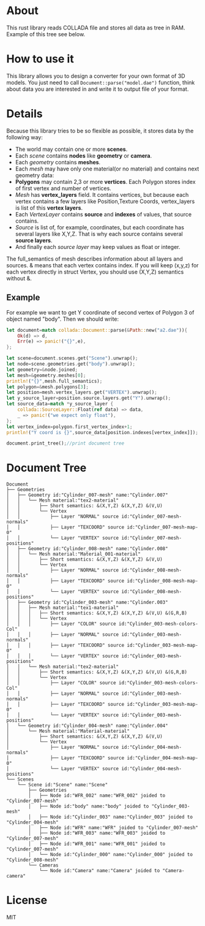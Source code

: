 About
=====
This rust library reads COLLADA file and stores all data as tree in RAM. Example of this tree see below.

How to use it
=============
This library allows you to design a converter for your own format of 3D models. You just need to call `Document::parse("model.dae")` function, think about data you are interested in and write it to output file of your format.

Details
=======
Because this library tries to be so flexible as possible, it stores data by the following way:
* The world may contain one or more **scenes**.
* Each *scene* contains **nodes** like **geometry** or **camera**.
* Each *geometry* contains **meshes**.
* Each *mesh* may have only one material(or no material) and contains next geometry data:
* **Polygons** may contain 2,3 or more **vertices**. Each Polygon stores index of first vertex and number of vertices.
* *Mesh* has **vertex_layers** field. It contains vertices, but because each vertex contains a few layers like Position,Texture Coords, vertex_layers is list of this **vertex layers**.
* Each *VertexLayer* contains **source** and **indexes** of values, that source contains.
* *Source* is list of, for example, coordinates, but each coordinate has several layers like X,Y,Z. That is why each source contains several **source layers**.
* And finally each *source layer* may keep values as float or integer.

The full_semantics of mesh describes information about all layers and sources. & means that each vertex contains index. If you will keep (x,y,z) for each vertex directly in struct Vertex, you should use (X,Y,Z) semantics without &.

Example
-------

For example we want to get Y coordinate of second vertex of Polygon 3 of object named "body". Then we should write:

```rust
let document=match collada::Document::parse(&Path::new("a2.dae")){
    Ok(d) => d,
    Err(e) => panic!("{}",e),
};

let scene=document.scenes.get("Scene").unwrap();
let node=scene.geometries.get("body").unwrap();
let geometry=&node.joined;
let mesh=&geometry.meshes[0];
println!("{}",mesh.full_semantics);
let polygon=&mesh.polygons[3];
let position=mesh.vertex_layers.get("VERTEX").unwrap();
let y_source_layer=position.source.layers.get("Y").unwrap();
let source_data=match *y_source_layer {
    collada::SourceLayer::Float(ref data) => data,
    _ => panic!("we expect only float"),
};
let vertex_index=polygon.first_vertex_index+1;
println!("Y coord is {}",source_data[position.indexes[vertex_index]]);

document.print_tree();//print document tree
```

Document Tree
=============

```
Document
├── Geometries
│   ├── Geometry id:"Cylinder_007-mesh" name:"Cylinder.007"
│   │   └── Mesh material:"tex2-material"
│   │       ├── Short semantics: &(X,Y,Z) &(X,Y,Z) &(V,U)
│   │       └── Vertex
│   │           ├── Layer "NORMAL" source id:"Cylinder_007-mesh-normals"
│   │           ├── Layer "TEXCOORD" source id:"Cylinder_007-mesh-map-0"
│   │           └── Layer "VERTEX" source id:"Cylinder_007-mesh-positions"
│   ├── Geometry id:"Cylinder_008-mesh" name:"Cylinder.008"
│   │   └── Mesh material:"Material_001-material"
│   │       ├── Short semantics: &(X,Y,Z) &(X,Y,Z) &(V,U)
│   │       └── Vertex
│   │           ├── Layer "NORMAL" source id:"Cylinder_008-mesh-normals"
│   │           ├── Layer "TEXCOORD" source id:"Cylinder_008-mesh-map-0"
│   │           └── Layer "VERTEX" source id:"Cylinder_008-mesh-positions"
│   ├── Geometry id:"Cylinder_003-mesh" name:"Cylinder.003"
│   │   ├── Mesh material:"tex1-material"
│   │   │   ├── Short semantics: &(X,Y,Z) &(X,Y,Z) &(V,U) &(G,R,B)
│   │   │   └── Vertex
│   │   │       ├── Layer "COLOR" source id:"Cylinder_003-mesh-colors-Col"
│   │   │       ├── Layer "NORMAL" source id:"Cylinder_003-mesh-normals"
│   │   │       ├── Layer "TEXCOORD" source id:"Cylinder_003-mesh-map-0"
│   │   │       └── Layer "VERTEX" source id:"Cylinder_003-mesh-positions"
│   │   └── Mesh material:"tex2-material"
│   │       ├── Short semantics: &(X,Y,Z) &(X,Y,Z) &(V,U) &(G,R,B)
│   │       └── Vertex
│   │           ├── Layer "COLOR" source id:"Cylinder_003-mesh-colors-Col"
│   │           ├── Layer "NORMAL" source id:"Cylinder_003-mesh-normals"
│   │           ├── Layer "TEXCOORD" source id:"Cylinder_003-mesh-map-0"
│   │           └── Layer "VERTEX" source id:"Cylinder_003-mesh-positions"
│   └── Geometry id:"Cylinder_004-mesh" name:"Cylinder.004"
│       └── Mesh material:"Material-material"
│           ├── Short semantics: &(X,Y,Z) &(X,Y,Z) &(V,U)
│           └── Vertex
│               ├── Layer "NORMAL" source id:"Cylinder_004-mesh-normals"
│               ├── Layer "TEXCOORD" source id:"Cylinder_004-mesh-map-0"
│               └── Layer "VERTEX" source id:"Cylinder_004-mesh-positions"
└── Scenes
    └── Scene id:"Scene" name:"Scene"
        ├── Geometries
        │   ├── Node id:"WFR_002" name:"WFR_002" joided to "Cylinder_007-mesh"
        │   ├── Node id:"body" name:"body" joided to "Cylinder_003-mesh"
        │   ├── Node id:"Cylinder_003" name:"Cylinder_003" joided to "Cylinder_004-mesh"
        │   ├── Node id:"WFR" name:"WFR" joided to "Cylinder_007-mesh"
        │   ├── Node id:"WFR_003" name:"WFR_003" joided to "Cylinder_007-mesh"
        │   ├── Node id:"WFR_001" name:"WFR_001" joided to "Cylinder_007-mesh"
        │   └── Node id:"Cylinder_000" name:"Cylinder_000" joided to "Cylinder_008-mesh"
        └── Cameras
            └── Node id:"Camera" name:"Camera" joided to "Camera-camera"
```

License
=======
MIT
